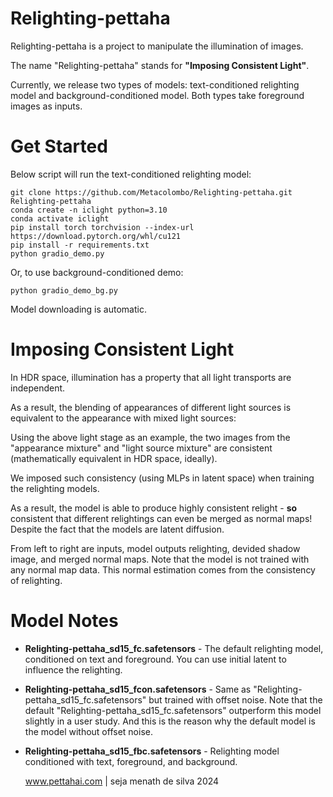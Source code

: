 # Relighting-pettaha


Relighting-pettaha is a project to manipulate the illumination of images.

The name "Relighting-pettaha" stands for **"Imposing Consistent Light"**.

Currently, we release two types of models: text-conditioned relighting model and background-conditioned model. Both types take foreground images as inputs.

# Get Started

Below script will run the text-conditioned relighting model:

    git clone https://github.com/Metacolombo/Relighting-pettaha.git
    Relighting-pettaha
    conda create -n iclight python=3.10
    conda activate iclight
    pip install torch torchvision --index-url https://download.pytorch.org/whl/cu121
    pip install -r requirements.txt
    python gradio_demo.py

Or, to use background-conditioned demo:

    python gradio_demo_bg.py

Model downloading is automatic.




# Imposing Consistent Light

In HDR space, illumination has a property that all light transports are independent. 

As a result, the blending of appearances of different light sources is equivalent to the appearance with mixed light sources:

Using the above light stage as an example, the two images from the "appearance mixture" and "light source mixture" are consistent (mathematically equivalent in HDR space, ideally).

We imposed such consistency (using MLPs in latent space) when training the relighting models.

As a result, the model is able to produce highly consistent relight - **so** consistent that different relightings can even be merged as normal maps! Despite the fact that the models are latent diffusion.



From left to right are inputs, model outputs relighting, devided shadow image, and merged normal maps. Note that the model is not trained with any normal map data. This normal estimation comes from the consistency of relighting.






# Model Notes

* **Relighting-pettaha_sd15_fc.safetensors** - The default relighting model, conditioned on text and foreground. You can use initial latent to influence the relighting.

* **Relighting-pettaha_sd15_fcon.safetensors** - Same as "Relighting-pettaha_sd15_fc.safetensors" but trained with offset noise. Note that the default "Relighting-pettaha_sd15_fc.safetensors" outperform this model slightly in a user study. And this is the reason why the default model is the model without offset noise.

* **Relighting-pettaha_sd15_fbc.safetensors** - Relighting model conditioned with text, foreground, and background.

  www.pettahai.com | seja menath de silva 2024


